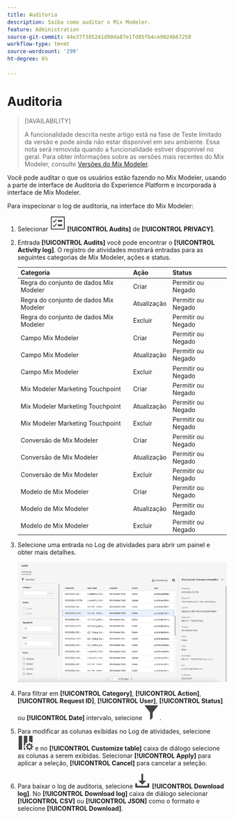 ```yaml
---
title: Auditoria
description: Saiba como auditar o Mix Modeler.
feature: Administration
source-git-commit: 44e37f385241d90da87e1fd85fb4ce9024b67250
workflow-type: tm+mt
source-wordcount: '299'
ht-degree: 6%

---
```


# Auditoria

>[!AVAILABILITY]
>
>A funcionalidade descrita neste artigo está na fase de Teste limitado da versão e pode ainda não estar disponível em seu ambiente. Essa nota será removida quando a funcionalidade estiver disponível no geral. Para obter informações sobre as versões mais recentes do Mix Modeler, consulte [Versões do Mix Modeler](/help/releases/latest.md).

Você pode auditar o que os usuários estão fazendo no Mix Modeler, usando a parte de interface de Auditoria do Experience Platform e incorporada à interface de Mix Modeler.

Para inspecionar o log de auditoria, na interface do Mix Modeler:

1. Selecionar ![Lista de tarefas](../assets/icons/TaskList.svg) **[!UICONTROL Audits]** de **[!UICONTROL PRIVACY]**.

1. Entrada **[!UICONTROL Audits]** você pode encontrar o **[!UICONTROL Activity log]**. O registro de atividades mostrará entradas para as seguintes categorias de Mix Modeler, ações e status.

   | Categoria | Ação | Status |
   |---|---|---|
   | Regra do conjunto de dados Mix Modeler | Criar | Permitir ou Negado |
   | Regra do conjunto de dados Mix Modeler | Atualização | Permitir ou Negado |
   | Regra do conjunto de dados Mix Modeler | Excluir | Permitir ou Negado |
   | Campo Mix Modeler | Criar | Permitir ou Negado |
   | Campo Mix Modeler | Atualização | Permitir ou Negado |
   | Campo Mix Modeler | Excluir | Permitir ou Negado |
   | Mix Modeler Marketing Touchpoint | Criar | Permitir ou Negado |
   | Mix Modeler Marketing Touchpoint | Atualização | Permitir ou Negado |
   | Mix Modeler Marketing Touchpoint | Excluir | Permitir ou Negado |
   | Conversão de Mix Modeler | Criar | Permitir ou Negado |
   | Conversão de Mix Modeler | Atualização | Permitir ou Negado |
   | Conversão de Mix Modeler | Excluir | Permitir ou Negado |
   | Modelo de Mix Modeler | Criar | Permitir ou Negado |
   | Modelo de Mix Modeler | Atualização | Permitir ou Negado |
   | Modelo de Mix Modeler | Excluir | Permitir ou Negado |

1. Selecione uma entrada no Log de atividades para abrir um painel e obter mais detalhes.

   ![Auditoria de Mix Modeler](../assets/mix-modeler-audit.png)

1. Para filtrar em **[!UICONTROL Category]**, **[!UICONTROL Action]**, **[!UICONTROL Request ID]**, **[!UICONTROL User]**, **[!UICONTROL Status]** ou **[!UICONTROL Date]** intervalo, selecione ![Filtro](../assets/icons/Filter.svg).

1. Para modificar as colunas exibidas no Log de atividades, selecione ![Colunas](../assets/icons/ColumnSetting.svg) e no **[!UICONTROL Customize table]** caixa de diálogo selecione as colunas a serem exibidas. Selecionar **[!UICONTROL Apply]** para aplicar a seleção, **[!UICONTROL Cancel]** para cancelar a seleção.

1. Para baixar o log de auditoria, selecione ![Baixar](../assets/icons/Download.svg) **[!UICONTROL Download log]**. No **[!UICONTROL Download log]** caixa de diálogo selecionar **[!UICONTROL CSV]** ou **[!UICONTROL JSON]** como o formato e selecione **[!UICONTROL Download]**.
